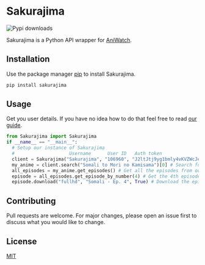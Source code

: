 # Sakurajima

![Pypi downloads](https://img.shields.io/pypi/dm/sakurajima?label=Downloads&style=for-the-badge&logo=python)

Sakurajima is a Python API wrapper for [AniWatch](https://aniwatch.me).

## Installation

Use the package manager [pip](https://pip.pypa.io/en/stable/) to install Sakurajima.

```bash
pip install sakurajima
```

## Usage

Get you user details. If you have no idea how to do that feel free to read [our guide](https://github.com/veselysps/Sakurajima/wiki/How-to-get-username,-user-ID,-authorization-token.).

```python
from Sakurajima import Sakurajima
if __name__ == "__main__":
  # Setup our instance of Sakurajima
  #                    Username      User ID   Auth token
  client = Sakurajima("Sakurajima", "106960", "J2ltJtj9yg1bmly4vKVZWcJe7PKlOF05")
  my_anime = client.search("Somali to Mori no Kamisama")[0] # Search for "Somali to Mori no Kamisama" and get the first Anime object in the list
  all_episodes = my_anime.get_episodes() # Get all the episodes from our Anime object
  episode = all_episodes.get_episode_by_number(4) # Get the 4th episode from our all_episodes object, you can also use all_episodes[3]
  episode.download("fullhd", "Somali - Ep. 4", True) # Download the episode in 1080p into "Somali - Ep. 4.mp4" using multiple threads

```

## Contributing

Pull requests are welcome. For major changes, please open an issue first to discuss what you would like to change.

## License

[MIT](https://choosealicense.com/licenses/mit/)
